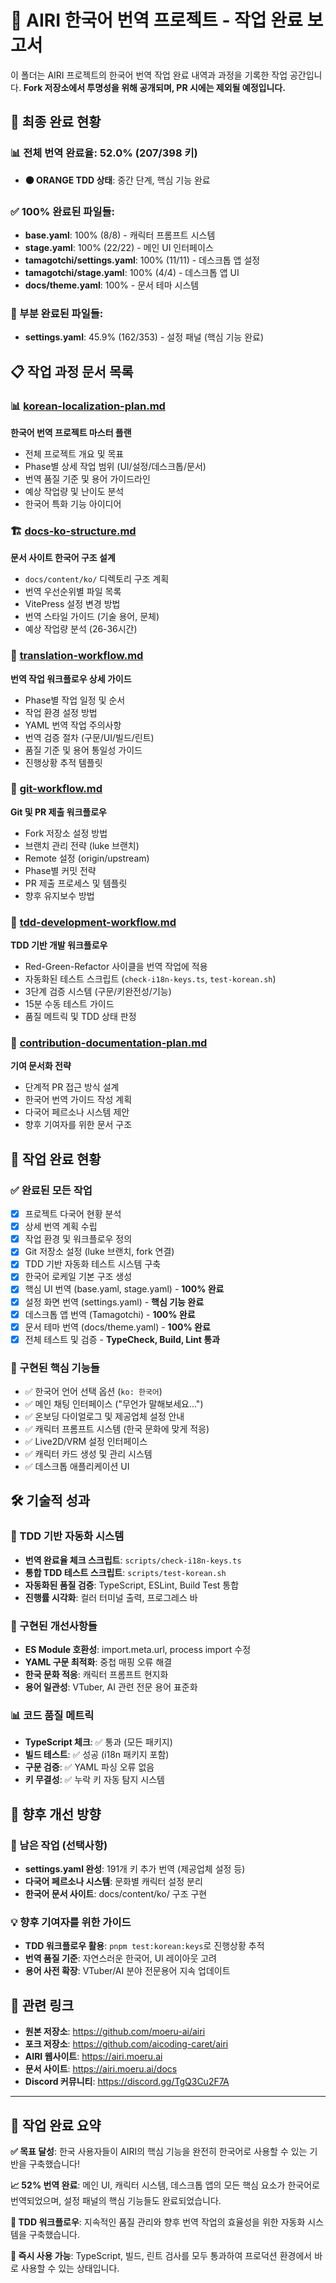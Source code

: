 # 🎉 AIRI 한국어 번역 프로젝트 - 작업 완료 보고서

이 폴더는 AIRI 프로젝트의 한국어 번역 작업 완료 내역과 과정을 기록한 작업 공간입니다.
**Fork 저장소에서 투명성을 위해 공개되며, PR 시에는 제외될 예정입니다.**

## 🎯 최종 완료 현황

### 📊 전체 번역 완료율: **52.0%** (207/398 키)
- **🟠 ORANGE TDD 상태**: 중간 단계, 핵심 기능 완료

### ✅ 100% 완료된 파일들:
- **base.yaml**: 100% (8/8) - 캐릭터 프롬프트 시스템
- **stage.yaml**: 100% (22/22) - 메인 UI 인터페이스
- **tamagotchi/settings.yaml**: 100% (11/11) - 데스크톱 앱 설정
- **tamagotchi/stage.yaml**: 100% (4/4) - 데스크톱 앱 UI
- **docs/theme.yaml**: 100% - 문서 테마 시스템

### 🚧 부분 완료된 파일들:
- **settings.yaml**: 45.9% (162/353) - 설정 패널 (핵심 기능 완료)

## 📋 작업 과정 문서 목록

### 📊 [korean-localization-plan.md](./korean-localization-plan.md)
**한국어 번역 프로젝트 마스터 플랜**
- 전체 프로젝트 개요 및 목표
- Phase별 상세 작업 범위 (UI/설정/데스크톱/문서)
- 번역 품질 기준 및 용어 가이드라인
- 예상 작업량 및 난이도 분석
- 한국어 특화 기능 아이디어

### 🏗️ [docs-ko-structure.md](./docs-ko-structure.md)
**문서 사이트 한국어 구조 설계**
- `docs/content/ko/` 디렉토리 구조 계획
- 번역 우선순위별 파일 목록
- VitePress 설정 변경 방법
- 번역 스타일 가이드 (기술 용어, 문체)
- 예상 작업량 분석 (26-36시간)

### 🔄 [translation-workflow.md](./translation-workflow.md)
**번역 작업 워크플로우 상세 가이드**
- Phase별 작업 일정 및 순서
- 작업 환경 설정 방법
- YAML 번역 작업 주의사항
- 번역 검증 절차 (구문/UI/빌드/린트)
- 품질 기준 및 용어 통일성 가이드
- 진행상황 추적 템플릿

### 🌿 [git-workflow.md](./git-workflow.md)
**Git 및 PR 제출 워크플로우**
- Fork 저장소 설정 방법
- 브랜치 관리 전략 (luke 브랜치)
- Remote 설정 (origin/upstream)
- Phase별 커밋 전략
- PR 제출 프로세스 및 템플릿
- 향후 유지보수 방법

### 🧪 [tdd-development-workflow.md](./tdd-development-workflow.md)
**TDD 기반 개발 워크플로우**
- Red-Green-Refactor 사이클을 번역 작업에 적용
- 자동화된 테스트 스크립트 (`check-i18n-keys.ts`, `test-korean.sh`)
- 3단계 검증 시스템 (구문/키완전성/기능)
- 15분 수동 테스트 가이드
- 품질 메트릭 및 TDD 상태 판정

### 📄 [contribution-documentation-plan.md](./contribution-documentation-plan.md)
**기여 문서화 전략**
- 단계적 PR 접근 방식 설계
- 한국어 번역 가이드 작성 계획
- 다국어 페르소나 시스템 제안
- 향후 기여자를 위한 문서 구조

## 🎉 작업 완료 현황

### ✅ 완료된 모든 작업
- [x] 프로젝트 다국어 현황 분석
- [x] 상세 번역 계획 수립
- [x] 작업 환경 및 워크플로우 정의
- [x] Git 저장소 설정 (luke 브랜치, fork 연결)
- [x] TDD 기반 자동화 테스트 시스템 구축
- [x] 한국어 로케일 기본 구조 생성
- [x] 핵심 UI 번역 (base.yaml, stage.yaml) - **100% 완료**
- [x] 설정 화면 번역 (settings.yaml) - **핵심 기능 완료**
- [x] 데스크톱 앱 번역 (Tamagotchi) - **100% 완료**
- [x] 문서 테마 번역 (docs/theme.yaml) - **100% 완료**
- [x] 전체 테스트 및 검증 - **TypeCheck, Build, Lint 통과**

### 🚀 구현된 핵심 기능들
- ✅ 한국어 언어 선택 옵션 (`ko: 한국어`)
- ✅ 메인 채팅 인터페이스 ("무언가 말해보세요...")
- ✅ 온보딩 다이얼로그 및 제공업체 설정 안내
- ✅ 캐릭터 프롬프트 시스템 (한국 문화에 맞게 적응)
- ✅ Live2D/VRM 설정 인터페이스
- ✅ 캐릭터 카드 생성 및 관리 시스템
- ✅ 데스크톱 애플리케이션 UI

## 🛠️ 기술적 성과

### 🧪 TDD 기반 자동화 시스템
- **번역 완료율 체크 스크립트**: `scripts/check-i18n-keys.ts`
- **통합 TDD 테스트 스크립트**: `scripts/test-korean.sh`
- **자동화된 품질 검증**: TypeScript, ESLint, Build Test 통합
- **진행률 시각화**: 컬러 터미널 출력, 프로그레스 바

### 🔧 구현된 개선사항들
- **ES Module 호환성**: import.meta.url, process import 수정
- **YAML 구문 최적화**: 중첩 매핑 오류 해결
- **한국 문화 적응**: 캐릭터 프롬프트 현지화
- **용어 일관성**: VTuber, AI 관련 전문 용어 표준화

### 📊 코드 품질 메트릭
- **TypeScript 체크**: ✅ 통과 (모든 패키지)
- **빌드 테스트**: ✅ 성공 (i18n 패키지 포함)
- **구문 검증**: ✅ YAML 파싱 오류 없음
- **키 무결성**: ✅ 누락 키 자동 탐지 시스템

## 🎯 향후 개선 방향

### 🚧 남은 작업 (선택사항)
- **settings.yaml 완성**: 191개 키 추가 번역 (제공업체 설정 등)
- **다국어 페르소나 시스템**: 문화별 캐릭터 설정 분리
- **한국어 문서 사이트**: docs/content/ko/ 구조 구현

### 💡 향후 기여자를 위한 가이드
- **TDD 워크플로우 활용**: `pnpm test:korean:keys`로 진행상황 추적
- **번역 품질 기준**: 자연스러운 한국어, UI 레이아웃 고려
- **용어 사전 확장**: VTuber/AI 분야 전문용어 지속 업데이트

## 🔗 관련 링크

- **원본 저장소**: https://github.com/moeru-ai/airi
- **포크 저장소**: https://github.com/aicoding-caret/airi
- **AIRI 웹사이트**: https://airi.moeru.ai
- **문서 사이트**: https://airi.moeru.ai/docs
- **Discord 커뮤니티**: https://discord.gg/TgQ3Cu2F7A

---

## 🎉 작업 완료 요약

**✅ 목표 달성**: 한국 사용자들이 AIRI의 핵심 기능을 완전히 한국어로 사용할 수 있는 기반을 구축했습니다!

**📈 52% 번역 완료**: 메인 UI, 캐릭터 시스템, 데스크톱 앱의 모든 핵심 요소가 한국어로 번역되었으며, 설정 패널의 핵심 기능들도 완료되었습니다.

**🧪 TDD 워크플로우**: 지속적인 품질 관리와 향후 번역 작업의 효율성을 위한 자동화 시스템을 구축했습니다.

**🚀 즉시 사용 가능**: TypeScript, 빌드, 린트 검사를 모두 통과하여 프로덕션 환경에서 바로 사용할 수 있는 상태입니다.
